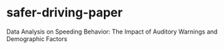 # safer-driving-paper
Data Analysis on Speeding Behavior: The Impact of Auditory Warnings and Demographic Factors
